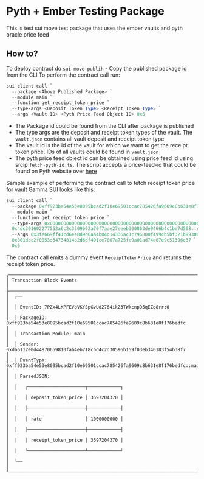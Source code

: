 # Pyth + Ember Testing Package
This is test sui move test package that uses the ember vaults and pyth oracle price feed

## How to?
To deploy contract do `sui move publih` - Copy the published package id from the CLI
To perform the contract call run:

```powershell
sui client call `
  --package <Above Published Package> `
  --module main `
  --function get_receipt_token_price `
  --type-args <Deposit Token Type> <Receipt Token Type> `
  --args <Vault ID> <Pyth Price Feed Object ID> 0x6
```

- The Package id could be found from the CLI after package is published
- The type args are the deposit and receipt token types of the vault. The `vault.json` contains all vault deposit and receipt token type
- The vault id is the id of the vault for which we want to get the receipt token price. IDs of all vaults could be found in `vault.json`
- The pyth price feed object id can be obtained using price feed id using srcip `fetch-pyth-id.ts`. The script accepts a price-feed-id that could be found on Pyth website over [here](https://docs.pyth.network/price-feeds/price-feeds)

Sample example of performing the contract call to fetch receipt token price for vault Gamma SUI looks like this:
```powershell
sui client call `
  --package 0xff923ba54e53e8095bcad2f10e69501ccac785426fa9609c8b631e8f176bedfc `
  --module main `
  --function get_receipt_token_price `
  --type-args 0x0000000000000000000000000000000000000000000000000000000000000002::sui::SUI `
  0x4dc301602277552a6c2c3309b02a70f7aae27eeeb300863de9466b4c1be7d568::egsui::EGSUI `
  --args 0x3fe669ff41cd6ee8d9d6aa4b04d14336ac1c796800f499cb5bf321b9930d0cfe `
  0x801dbc2f0053d34734814b2d6df491ce7807a725fe9a01ad74a07e9c51396c37 `
  0x6
```

The contract call emits a dummy event `ReceiptTokenPrice` and returns the receipt token price.
```
╭───────────────────────────────────────────────────────────────────────────────────────────────────────────╮
│ Transaction Block Events                                                                                  │
├───────────────────────────────────────────────────────────────────────────────────────────────────────────┤
│  ┌──                                                                                                      │
│  │ EventID: 7PZx4LKPFEVbVKYSpGvUd2764ikZ3TWkcnpD5qEZo8rr:0                                                │
│  │ PackageID: 0xff923ba54e53e8095bcad2f10e69501ccac785426fa9609c8b631e8f176bedfc                          │
│  │ Transaction Module: main                                                                               │
│  │ Sender: 0xda6112e0d44870659810fab4eb718cbd4c2d30596b159f03eb340183f54b38f7                             │
│  │ EventType: 0xff923ba54e53e8095bcad2f10e69501ccac785426fa9609c8b631e8f176bedfc::main::ReceiptTokenPrice │
│  │ ParsedJSON:                                                                                            │
│  │   ┌─────────────────────┬────────────┐                                                                 │
│  │   │ deposit_token_price │ 3597204370 │                                                                 │
│  │   ├─────────────────────┼────────────┤                                                                 │
│  │   │ rate                │ 1000000000 │                                                                 │
│  │   ├─────────────────────┼────────────┤                                                                 │
│  │   │ receipt_token_price │ 3597204370 │                                                                 │
│  │   └─────────────────────┴────────────┘                                                                 │
│  └──                                                                                                      │
╰───────────────────────────────────────────────────────────────────────────────────────────────────────────╯
```

